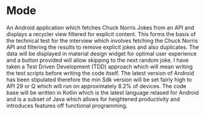 # Mode
An Android application which fetches Chuck Norris Jokes from an API and displays a recycler view filtered for explicit content. This forms the basis of the technical test for the interview which involves fetching
the Chuck Norris API and filtering the results to remove explicit jokes and also duplicates. The data will be displayed in material design widget for optimal user experience and a button provided will allow skipping to the next random joke.
I have taken a Test Driven Development (TDD) approach which will mean writing the test scripts before writing the code itself. 
The latest version of Android has been stipulated therefore the min Sdk version will be set fairly high to API 29 or Q which will run on approximately 8.2% of devices. The code base will be written in Kotlin which is the latest language 
relased for Android and is a subset of Java which allows for heightened productivity and introduces features off functional programming. 

